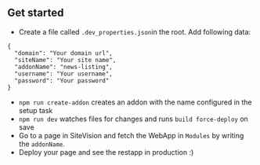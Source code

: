 ## Get started 
- Create a file called `.dev_properties.json`in the root. Add following data: 
   
   
````
{
  "domain": "Your domain url",
  "siteName": "Your site name",
  "addonName": "news-listing",
  "username": "Your username",
  "password": "Your password"
}
````
   
- `npm run create-addon` creates an addon with the name configured in the setup task
- `npm run dev` watches files for changes and runs `build force-deploy` on save
- Go to a page in SiteVision and fetch the WebApp in `Modules` by writing the `addonName`.
- Deploy your page and see the restapp in production :)
